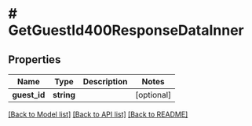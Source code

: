 # # GetGuestId400ResponseDataInner

## Properties

Name | Type | Description | Notes
------------ | ------------- | ------------- | -------------
**guest_id** | **string** |  | [optional]

[[Back to Model list]](../../README.md#models) [[Back to API list]](../../README.md#endpoints) [[Back to README]](../../README.md)
